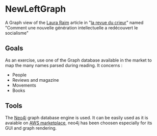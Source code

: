 # NewLeftGraph

A Graph view of the [Laura Raim](http://www.revueducrieur.fr/auteurs/auteur-laura-raim.html) article in "[la revue du crieur](http://www.revueducrieur.fr/)" named "Comment une nouvelle génération intellectuelle a redécouvert le socialisme" 

## Goals

As an exercise, use one of the Graph database available in the market to map the many names parsed during reading. It concerns :
 - People
 - Reviews and magazine
 - Movements
 - Books

## Tools

The [Neo4j](https://neo4j.com) graph database engine is used. It can be easily used as it is avaiable on [AWS marketplace](https://aws.amazon.com/marketplace/pp/B071P26C9D), neo4j has been choosen especially for its GUI and graph rendering.




